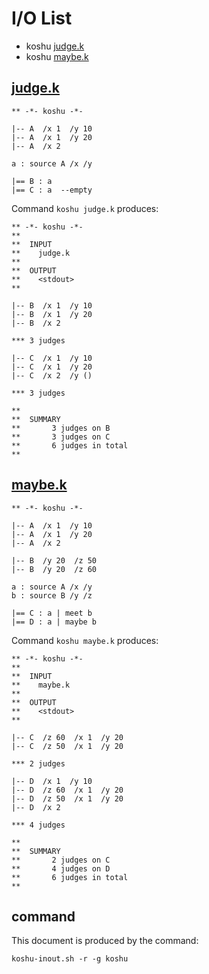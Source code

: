 # I/O List

- koshu [judge.k](#judgek)
- koshu [maybe.k](#maybek)



## [judge.k](judge.k)

```
** -*- koshu -*-

|-- A  /x 1  /y 10
|-- A  /x 1  /y 20
|-- A  /x 2

a : source A /x /y

|== B : a
|== C : a  --empty
```

Command `koshu judge.k` produces:

```
** -*- koshu -*-
**
**  INPUT
**    judge.k
**
**  OUTPUT
**    <stdout>
**

|-- B  /x 1  /y 10
|-- B  /x 1  /y 20
|-- B  /x 2

*** 3 judges

|-- C  /x 1  /y 10
|-- C  /x 1  /y 20
|-- C  /x 2  /y ()

*** 3 judges

**
**  SUMMARY
**       3 judges on B
**       3 judges on C
**       6 judges in total
**
```



## [maybe.k](maybe.k)

```
** -*- koshu -*-

|-- A  /x 1  /y 10
|-- A  /x 1  /y 20
|-- A  /x 2

|-- B  /y 20  /z 50
|-- B  /y 20  /z 60

a : source A /x /y
b : source B /y /z

|== C : a | meet b
|== D : a | maybe b
```

Command `koshu maybe.k` produces:

```
** -*- koshu -*-
**
**  INPUT
**    maybe.k
**
**  OUTPUT
**    <stdout>
**

|-- C  /z 60  /x 1  /y 20
|-- C  /z 50  /x 1  /y 20

*** 2 judges

|-- D  /x 1  /y 10
|-- D  /z 60  /x 1  /y 20
|-- D  /z 50  /x 1  /y 20
|-- D  /x 2

*** 4 judges

**
**  SUMMARY
**       2 judges on C
**       4 judges on D
**       6 judges in total
**
```



## command

This document is produced by the command:

```
koshu-inout.sh -r -g koshu
```
